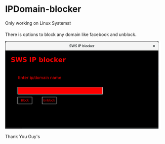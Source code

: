 # IPDomain-blocker

Only working on Linux Systems❗

There is options to block any domain like facebook and unblock.


<img src="https://raw.githubusercontent.com/sagarjangid41/IPDomain-blocker/main/sagarjangid41.png"/>


Thank You Guy's
